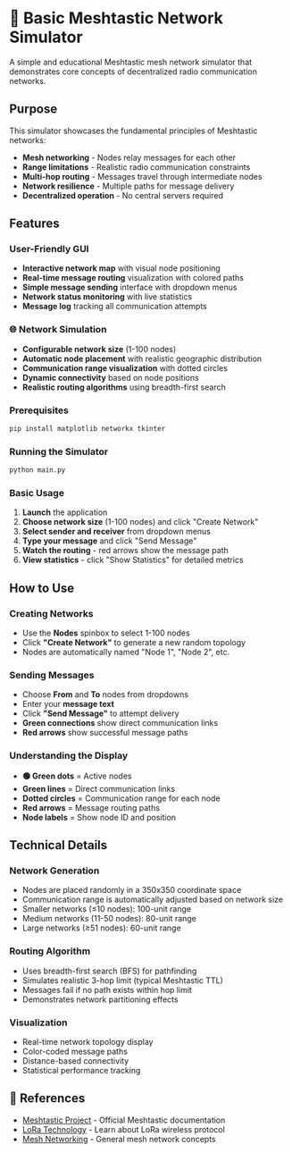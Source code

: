# 📡 Basic Meshtastic Network Simulator

A simple and educational Meshtastic mesh network simulator that demonstrates core concepts of decentralized radio communication networks.

## Purpose

This simulator showcases the fundamental principles of Meshtastic networks:
- **Mesh networking** - Nodes relay messages for each other
- **Range limitations** - Realistic radio communication constraints  
- **Multi-hop routing** - Messages travel through intermediate nodes
- **Network resilience** - Multiple paths for message delivery
- **Decentralized operation** - No central servers required

## Features

### User-Friendly GUI
- **Interactive network map** with visual node positioning
- **Real-time message routing** visualization with colored paths
- **Simple message sending** interface with dropdown menus
- **Network status monitoring** with live statistics
- **Message log** tracking all communication attempts

### 🌐 Network Simulation
- **Configurable network size** (1-100 nodes)
- **Automatic node placement** with realistic geographic distribution
- **Communication range visualization** with dotted circles
- **Dynamic connectivity** based on node positions
- **Realistic routing algorithms** using breadth-first search

### Prerequisites
```bash
pip install matplotlib networkx tkinter
```

### Running the Simulator
```bash
python main.py
```

### Basic Usage
1. **Launch** the application
2. **Choose network size** (1-100 nodes) and click "Create Network"
3. **Select sender and receiver** from dropdown menus
4. **Type your message** and click "Send Message"
5. **Watch the routing** - red arrows show the message path
6. **View statistics** - click "Show Statistics" for detailed metrics

## How to Use

### Creating Networks
- Use the **Nodes** spinbox to select 1-100 nodes
- Click **"Create Network"** to generate a new random topology
- Nodes are automatically named "Node 1", "Node 2", etc.

### Sending Messages
- Choose **From** and **To** nodes from dropdowns
- Enter your **message text**
- Click **"Send Message"** to attempt delivery
- **Green connections** show direct communication links
- **Red arrows** show successful message paths

### Understanding the Display
- **🟢 Green dots** = Active nodes
- **Green lines** = Direct communication links
- **Dotted circles** = Communication range for each node
- **Red arrows** = Message routing paths
- **Node labels** = Show node ID and position

## Technical Details

### Network Generation
- Nodes are placed randomly in a 350x350 coordinate space
- Communication range is automatically adjusted based on network size
- Smaller networks (≤10 nodes): 100-unit range
- Medium networks (11-50 nodes): 80-unit range  
- Large networks (≥51 nodes): 60-unit range

### Routing Algorithm
- Uses breadth-first search (BFS) for pathfinding
- Simulates realistic 3-hop limit (typical Meshtastic TTL)
- Messages fail if no path exists within hop limit
- Demonstrates network partitioning effects

### Visualization
- Real-time network topology display
- Color-coded message paths
- Distance-based connectivity
- Statistical performance tracking

## 📖 References

- [Meshtastic Project](https://meshtastic.org/) - Official Meshtastic documentation
- [LoRa Technology](https://lora-alliance.org/) - Learn about LoRa wireless protocol
- [Mesh Networking](https://en.wikipedia.org/wiki/Mesh_networking) - General mesh network concepts

